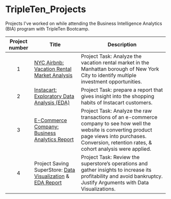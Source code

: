 # TripleTen_Projects

Projects I've worked on while attending the  Business Intelligence Analytics (BIA) program with TripleTen Bootcamp.


| Project number | Title | Description |
| :-----------: | ----------- |----------- |
| 1 | [NYC Airbnb: Vacation Rental Market Analysis](https://docs.google.com/spreadsheets/d/1OLSjY7XbOVGibLwoq73SMME2H173MjDbQ-EwlY9YByg/edit?usp=sharing) | Project Task: Analyze the vacation rental market in the Manhattan borough of New York City to identify multiple investment opportunities. | Tools Used: Google Sheets (Pivot Tables, VLOOKUP, Conditional Filtering)
| 2 | [Instacart: Exploratory Data Analysis (EDA)](https://github.com/CoralysDeJesus/TripleTen_Projects/tree/5794d54e5c525ceefe5ada222a6221d001dda2ec/EDA%20Project) | Project Task: prepare a report that gives insight into the shopping habits of Instacart customers. | Tools Used: Python (pandas, matplotlib (pyplot)) in Jupyter Notebook
| 3 | [E-Commerce Company: Business Analytics Report](https://docs.google.com/spreadsheets/d/1C4zcxgc6nUYpkvKKo4lUefTQq59L4A6dByJ5mZX405s/edit?usp=sharing)| Project Task: Analyze the raw transactions of an e-commerce company to see how well the website is converting product page views into purchases. Conversion, retention rates, & cohort analysis were applied. | Tools Used: Google Sheets
| 4 | Project Saving SuperStore: [Data Visualization](https://public.tableau.com/views/ProjectSavingSuperStore/PROJECTSAVINGSUPERSTORE?:language=en-US&:sid=&:display_count=n&:origin=viz_share_link) & [EDA Report](https://docs.google.com/document/d/1DAHJJW_RkcsmJj4do-1vuysaRqniEWj2jQfxU6Xl1CI/edit?usp=sharing)  | Project Task: Review the superstore’s operations and gather insights to increase its profitability and avoid bankruptcy. Justify Arguments with Data Visualizations. | Tools Used: Tableau Public; Google Sheets, Google Docs
